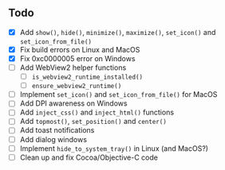 ## Todo

- [x] Add `show()`, `hide()`, `minimize()`, `maximize()`, `set_icon()` and `set_icon_from_file()`
- [x] Fix build errors on Linux and MacOS
- [x] Fix 0xc0000005 error on Windows
- [ ] Add WebView2 helper functions
  - [ ] `is_webview2_runtime_installed()`
  - [ ] `ensure_webview2_runtime()`
- [ ] Implement `set_icon()` and `set_icon_from_file()` for MacOS
- [ ] Add DPI awareness on Windows
- [ ] Add `inject_css()` and `inject_html()` functions
- [ ] Add `topmost()`, `set_position()` and `center()`
- [ ] Add toast notifications
- [ ] Add dialog windows
- [ ] Implement `hide_to_system_tray()` in Linux (and MacOS?)
- [ ] Clean up and fix Cocoa/Objective-C code